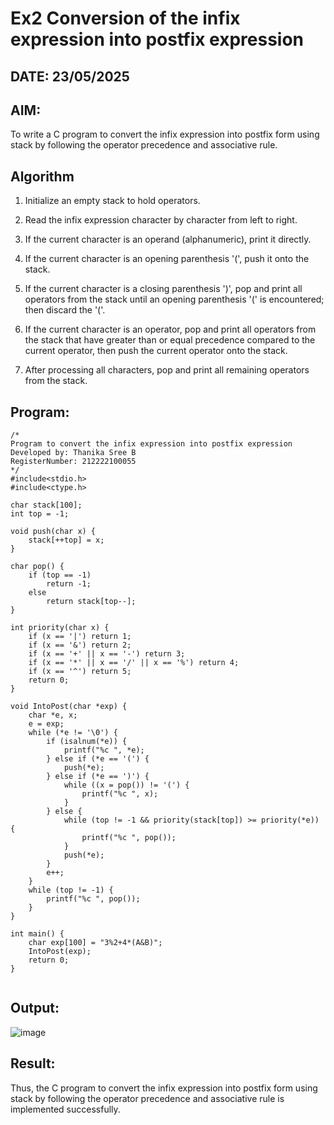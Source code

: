 # Ex2 Conversion of the infix expression into postfix expression
## DATE: 23/05/2025
## AIM:
To write a C program to convert the infix expression into postfix form using stack by following the operator precedence and associative rule.

## Algorithm
1. Initialize an empty stack to hold operators.

2. Read the infix expression character by character from left to right.

3. If the current character is an operand (alphanumeric), print it directly.

4. If the current character is an opening parenthesis '(', push it onto the stack.

5. If the current character is a closing parenthesis ')', pop and print all operators from the stack until an opening parenthesis '(' is encountered; then discard the '('.

6. If the current character is an operator, pop and print all operators from the stack that have greater than or equal precedence compared to the current operator, then push the current operator onto the stack.

7. After processing all characters, pop and print all remaining operators from the stack.
   

## Program:
```
/*
Program to convert the infix expression into postfix expression
Developed by: Thanika Sree B
RegisterNumber: 212222100055  
*/
#include<stdio.h>
#include<ctype.h>

char stack[100];
int top = -1;

void push(char x) {
    stack[++top] = x;
}

char pop() {
    if (top == -1)
        return -1;
    else
        return stack[top--];
}

int priority(char x) {
    if (x == '|') return 1;
    if (x == '&') return 2;
    if (x == '+' || x == '-') return 3;
    if (x == '*' || x == '/' || x == '%') return 4;
    if (x == '^') return 5;
    return 0;
}

void IntoPost(char *exp) {
    char *e, x;
    e = exp;
    while (*e != '\0') {
        if (isalnum(*e)) {
            printf("%c ", *e);
        } else if (*e == '(') {
            push(*e);
        } else if (*e == ')') {
            while ((x = pop()) != '(') {
                printf("%c ", x);
            }
        } else {
            while (top != -1 && priority(stack[top]) >= priority(*e)) {
                printf("%c ", pop());
            }
            push(*e);
        }
        e++;
    }
    while (top != -1) {
        printf("%c ", pop());
    }
}

int main() {
    char exp[100] = "3%2+4*(A&B)";
    IntoPost(exp);
    return 0;
}


```

## Output:

![image](https://github.com/user-attachments/assets/1dfb3b1a-a4b4-4258-8dd5-0aaea6087c84)


## Result:
Thus, the C program to convert the infix expression into postfix form using stack by following the operator precedence and associative rule is implemented successfully.
